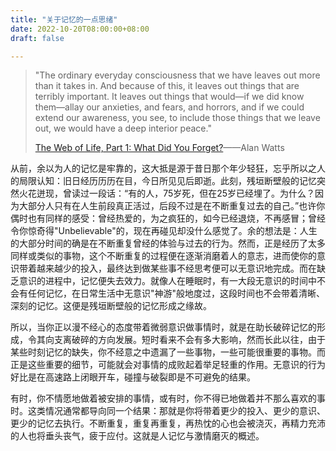 ```yaml
---
title: "关于记忆的一点思绪"
date: 2022-10-20T08:00:00+08:00
draft: false

---
```


> "The ordinary everyday consciousness that we have leaves out more than it takes in. And because of this, it leaves out things that are terribly important. It leaves out things that would—if we did know them—allay our anxieties, and fears, and horrors, and if we could extend our awareness, you see, to include those things that we leave out, we would have a deep interior peace."
> 
> 
> [The Web of Life, Part 1: What Did You Forget?](https://genius.com/Alan-watts-the-web-of-life-part-1-what-did-you-forget-annotated)——Alan Watts



从前，余以为人的记忆是牢靠的，这大抵是源于昔日那个年少轻狂，忘乎所以之人的局限认知：旧日经历历历在目，今日所见见后即逝。此刻，残垣断壁般的记忆突然火花迸现，曾读过一段话：“有的人，75岁死，但在25岁已经埋了。为什么？因为大部分人只有在人生前段真正活过，后段不过是在不断重复过去的自己。”也许你偶时也有同样的感受：曾经热爱的，为之疯狂的，如今已经退烧，不再感冒；曾经令你惊奇得"Unbelievable"的，现在再碰见却没什么感觉了。余的想法是：人生的大部分时间的确是在不断重复曾经的体验与过去的行为。然而，正是经历了太多同样或类似的事物，这个不断重复的过程便在逐渐消磨着人的意志，进而使你的意识带着越来越少的投入，最终达到做某些事不经思考便可以无意识地完成。而在缺乏意识的进程中，记忆便失去效力。就像人在睡眠时，有一大段无意识的时间中不会有任何记忆，在日常生活中无意识"神游"般地度过，这段时间也不会带着清晰、深刻的记忆。这便是残垣断壁般的记忆形成之缘故。


所以，当你正以漫不经心的态度带着微弱意识做事情时，就是在助长破碎记忆的形成，令其向支离破碎的方向发展。短时看来不会有多大影响，然而长此以往，由于某些时刻记忆的缺失，你不经意之中遗漏了一些事物，一些可能很重要的事物。而正是这些重要的细节，可能就会对事情的成败起着举足轻重的作用。无意识的行为好比是在高速路上闭眼开车，碰撞与破裂即是不可避免的结果。
  

有时，你不情愿地做着被安排的事情，或有时，你不得已地做着并不那么喜欢的事时。这类情况通常都导向同一个结果：那就是你将带着更少的投入、更少的意识、更少的记忆去执行。不断重复，重复再重复，再热忱的心也会被浇灭，再精力充沛的人也将垂头丧气，疲于应付。这就是人记忆与激情磨灭的概述。
